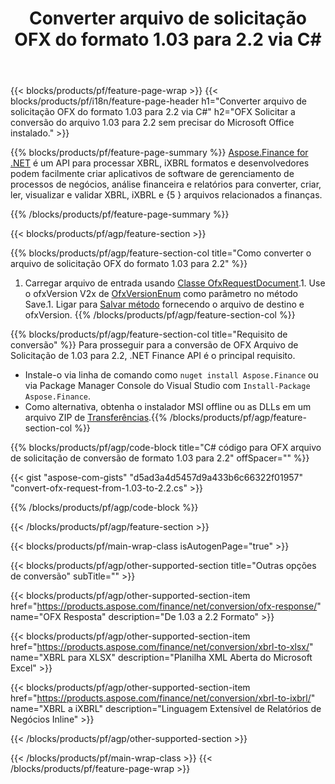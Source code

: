 ﻿---
title: Converter arquivo de solicitação OFX do formato 1.03 para 2.2 via C#
description: Código de amostra para o arquivo de solicitação OFX de 1,03 para 2,2 conversão C#. Use o código de exemplo API para conversão de solicitação em lote OFX em aplicativos baseados em .NET. 
url: /pt/net/conversion/ofx-request/
family: finance
platformtag: net
feature: conversion
informat: OFX Request 1.03
outformat: OFX Request 2.2
otherformats: OFX Response
---
{{< blocks/products/pf/feature-page-wrap >}}
{{< blocks/products/pf/i18n/feature-page-header h1="Converter arquivo de solicitação OFX do formato 1.03 para 2.2 via C#" h2="OFX Solicitar a conversão do arquivo 1.03 para 2.2 sem precisar do Microsoft Office instalado." >}}

{{% blocks/products/pf/feature-page-summary %}}
[Aspose.Finance for .NET](https://products.aspose.com/finance/net/) é um API para processar XBRL, iXBRL formatos e desenvolvedores podem facilmente criar aplicativos de software de gerenciamento de processos de negócios, análise financeira e relatórios para converter, criar, ler, visualizar e validar XBRL, iXBRL e {5 } arquivos relacionados a finanças. 

{{% /blocks/products/pf/feature-page-summary %}}

{{< blocks/products/pf/agp/feature-section >}}

{{% blocks/products/pf/agp/feature-section-col title="Como converter o arquivo de solicitação OFX do formato 1.03 para 2.2" %}}
1. Carregar arquivo de entrada usando [Classe OfxRequestDocument](https://apireference.aspose.com/finance/net/aspose.finance.ofx/ofxrequestdocument).1. Use o ofxVersion V2x de [OfxVersionEnum](https://apireference.aspose.com/finance/net/aspose.finance.ofx/ofxversionenum) como parâmetro no método Save.1. Ligar para [Salvar método](https://apireference.aspose.com/finance/net/aspose.finance.ofx/ofxrequestdocument/methods/save) fornecendo o arquivo de destino e ofxVersion.
{{% /blocks/products/pf/agp/feature-section-col %}}

{{% blocks/products/pf/agp/feature-section-col title="Requisito de conversão" %}}
Para prosseguir para a conversão de OFX Arquivo de Solicitação de 1.03 para 2.2, .NET Finance API é o principal requisito. 
- Instale-o via linha de comando como ```nuget install Aspose.Finance``` ou via Package Manager Console do Visual Studio com ```Install-Package Aspose.Finance```.
- Como alternativa, obtenha o instalador MSI offline ou as DLLs em um arquivo ZIP de [Transferências](https://downloads.aspose.com/finance/net).{{% /blocks/products/pf/agp/feature-section-col %}}

{{% blocks/products/pf/agp/code-block title="C# código para OFX arquivo de solicitação de conversão de formato 1.03 para 2.2" offSpacer="" %}}

{{< gist "aspose-com-gists" "d5ad3a4d5457d9a433b6c66322f01957" "convert-ofx-request-from-1.03-to-2.2.cs" >}}

{{% /blocks/products/pf/agp/code-block %}}

{{< /blocks/products/pf/agp/feature-section >}}

{{< blocks/products/pf/main-wrap-class isAutogenPage="true" >}}

{{< blocks/products/pf/agp/other-supported-section title="Outras opções de conversão" subTitle="" >}}

{{< blocks/products/pf/agp/other-supported-section-item href="https://products.aspose.com/finance/net/conversion/ofx-response/" name="OFX Resposta" description="De 1.03 a 2.2 Formato" >}}

{{< blocks/products/pf/agp/other-supported-section-item href="https://products.aspose.com/finance/net/conversion/xbrl-to-xlsx/" name="XBRL para XLSX" description="Planilha XML Aberta do Microsoft Excel" >}}

{{< blocks/products/pf/agp/other-supported-section-item href="https://products.aspose.com/finance/net/conversion/xbrl-to-ixbrl/" name="XBRL a iXBRL" description="Linguagem Extensível de Relatórios de Negócios Inline" >}}

{{< /blocks/products/pf/agp/other-supported-section >}}

{{< /blocks/products/pf/main-wrap-class >}}
{{< /blocks/products/pf/feature-page-wrap >}}